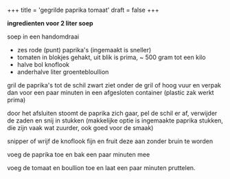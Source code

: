 +++
title = 'gegrilde paprika tomaat'
draft = false
+++

**ingredienten voor 2 liter soep** 

soep in een handomdraai

- zes rode (punt) paprika's (ingemaakt is sneller)
- tomaten in blokjes gehakt, uit blik is prima, ~ 500 gram tot een kilo
- halve bol knoflook
- anderhalve liter groentebloullion 

gril de paprika's tot de schil zwart ziet onder de gril of hoog vuur en verpak dan voor een paar minuten in een afgesloten container (plastic zak werkt prima) 

door het afsluiten stoomt de paprika zich gaar, pel de schil er af, verwijder de zaden en snij in stukken (makkelijke optie is ingemaakte paprika stukken, die zijn vaak wat zuurder, ook goed voor de smaak)

snipper of wrijf de knoflook fijn en fruit deze aan zonder bruin te worden

voeg de paprika toe en bak een paar minuten mee

voeg de tomaat en boullion toe en laat een paar minuten pruttelen.

